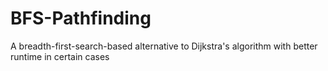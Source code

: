 BFS-Pathfinding
===============

A breadth-first-search-based alternative to Dijkstra's algorithm with better runtime in certain cases